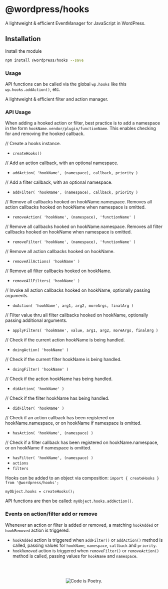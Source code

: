 # @wordpress/hooks

A lightweight & efficient EventManager for JavaScript in WordPress.

## Installation

Install the module

```bash
npm install @wordpress/hooks --save
```

### Usage

API functions can be called via the global `wp.hooks` like this `wp.hooks.addAction()`, etc.

A lightweight & efficient filter and action manager.

### API Usage

When adding a hooked action or filter, best practice is to add a namespace in the form `hookName.vendor/plugin/functionName`. This enables checking for and removing the hooked callback.

// Create a hooks instance.
* `createHooks()`

// Add an action callback, with an optional namespace.
* `addAction( 'hookName', (namespace), callback, priority )` 

// Add a filter callback, with an optional namespace.
* `addFilter( 'hookName', (namespace), callback, priority )` 

// Remove all callbacks hooked on hookName.namespace. Removes all action callbacks hooked on hookName when namespace is omitted.
* `removeAction( 'hookName', (namespace), 'functionName' )` 

// Remove all callbacks hooked on hookName.namespace. Removes all filter callbacks hooked on hookName when namespace is omitted.
* `removeFilter( 'hookName', (namespace), 'functionName' )` 

// Remove all action callbacks hooked on hookName.
* `removeAllActions( 'hookName' )`

// Remove all filter callbacks hooked on hookName.
* `removeAllFilters( 'hookName' )`

// Invoke all action callbacks hooked on hookName, optionally passing arguments.
* `doAction( 'hookName', arg1, arg2, moreArgs, finalArg )`

// Filter value thru all filter callbacks hooked on hookName, optionally passing additional arguments.
* `applyFilters( 'hookName', value, arg1, arg2, moreArgs, finalArg )`

// Check if the current action hookName is being handled.
* `doingAction( 'hookName' )`

// Check if the current filter hookName is being handled.
* `doingFilter( 'hookName' )`

// Check if the action hookName has being handled.
* `didAction( 'hookName' )`

// Check if the filter hookName has being handled.
* `didFilter( 'hookName' )`

// Check if an action callback has been registered on hookName.namespace, or on hookName if namespace is omitted.
* `hasAction( 'hookName', (namespace) )`

// Check if a filter callback has been registered on hookName.namespace, or on hookName if namespace is omitted.
* `hasFilter( 'hookName', (namespace) )`
* `actions`
* `filters`

Hooks can be added to an object via composition:
`import { createHooks } from '@wordpress/hooks';`

`myObject.hooks = createHooks();`

API functions are then be called: `myObject.hooks.addAction()`.

### Events on action/filter add or remove

Whenever an action or filter is added or removed, a matching `hookAdded` or `hookRemoved` action is triggered.

* `hookAdded` action is triggered when `addFilter()` or `addAction()` method is called, passing values for `hookName`, `namespace`, `callback` and `priority`.
* `hookRemoved` action is triggered when `removeFilter()` or `removeAction()` method is called, passing values for `hookName` and `namespace`.

<br/><br/><p align="center"><img src="https://s.w.org/style/images/codeispoetry.png?1" alt="Code is Poetry." /></p>
